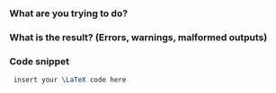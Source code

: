 ### What are you trying to do?


### What is the result? (Errors, warnings, malformed outputs)


### Code snippet
```tex
 insert your \LaTeX code here
```
